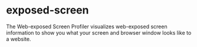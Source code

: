 # exposed-screen
 The Web-exposed Screen Profiler visualizes web-exposed screen information to show you what your screen and browser window looks like to a website.
